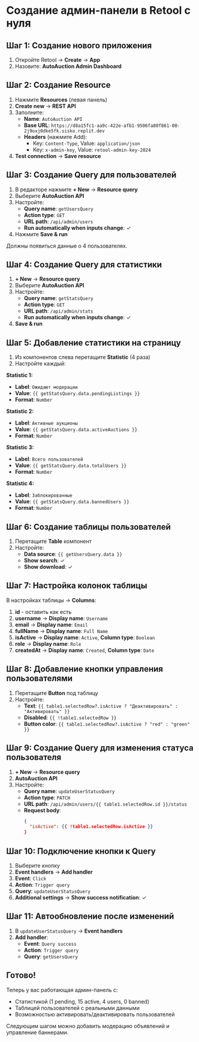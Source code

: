 # Создание админ-панели в Retool с нуля

## Шаг 1: Создание нового приложения

1. Откройте Retool → **Create** → **App**
2. Назовите: **AutoAuction Admin Dashboard**

## Шаг 2: Создание Resource

1. Нажмите **Resources** (левая панель)
2. **Create new** → **REST API**
3. Заполните:
   - **Name**: `AutoAuction API`
   - **Base URL**: `https://d8a15fc1-aa9c-422e-afb1-9506fa80f861-00-2j9oxj0dke5fk.sisko.replit.dev`
   - **Headers** (нажмите Add):
     - Key: `Content-Type`, Value: `application/json`
     - Key: `x-admin-key`, Value: `retool-admin-key-2024`
4. **Test connection** → **Save resource**

## Шаг 3: Создание Query для пользователей

1. В редакторе нажмите **+ New** → **Resource query**
2. Выберите **AutoAuction API**
3. Настройте:
   - **Query name**: `getUsersQuery`
   - **Action type**: `GET`
   - **URL path**: `/api/admin/users`
   - **Run automatically when inputs change**: ✓
4. Нажмите **Save & run**

Должны появиться данные о 4 пользователях.

## Шаг 4: Создание Query для статистики

1. **+ New** → **Resource query**
2. Выберите **AutoAuction API**
3. Настройте:
   - **Query name**: `getStatsQuery`
   - **Action type**: `GET`
   - **URL path**: `/api/admin/stats`
   - **Run automatically when inputs change**: ✓
4. **Save & run**

## Шаг 5: Добавление статистики на страницу

1. Из компонентов слева перетащите **Statistic** (4 раза)
2. Настройте каждый:

**Statistic 1:**
- **Label**: `Ожидают модерации`
- **Value**: `{{ getStatsQuery.data.pendingListings }}`
- **Format**: `Number`

**Statistic 2:**
- **Label**: `Активные аукционы`  
- **Value**: `{{ getStatsQuery.data.activeAuctions }}`
- **Format**: `Number`

**Statistic 3:**
- **Label**: `Всего пользователей`
- **Value**: `{{ getStatsQuery.data.totalUsers }}`
- **Format**: `Number`

**Statistic 4:**
- **Label**: `Заблокированные`
- **Value**: `{{ getStatsQuery.data.bannedUsers }}`
- **Format**: `Number`

## Шаг 6: Создание таблицы пользователей

1. Перетащите **Table** компонент
2. Настройте:
   - **Data source**: `{{ getUsersQuery.data }}`
   - **Show search**: ✓
   - **Show download**: ✓

## Шаг 7: Настройка колонок таблицы

В настройках таблицы → **Columns**:

1. **id** - оставить как есть
2. **username** → **Display name**: `Username`
3. **email** → **Display name**: `Email`
4. **fullName** → **Display name**: `Full Name`
5. **isActive** → **Display name**: `Active`, **Column type**: `Boolean`
6. **role** → **Display name**: `Role`
7. **createdAt** → **Display name**: `Created`, **Column type**: `Date`

## Шаг 8: Добавление кнопки управления пользователями

1. Перетащите **Button** под таблицу
2. Настройте:
   - **Text**: `{{ table1.selectedRow?.isActive ? "Деактивировать" : "Активировать" }}`
   - **Disabled**: `{{ !table1.selectedRow }}`
   - **Button color**: `{{ table1.selectedRow?.isActive ? "red" : "green" }}`

## Шаг 9: Создание Query для изменения статуса пользователя

1. **+ New** → **Resource query**
2. **AutoAuction API**
3. Настройте:
   - **Query name**: `updateUserStatusQuery`
   - **Action type**: `PATCH`
   - **URL path**: `/api/admin/users/{{ table1.selectedRow.id }}/status`
   - **Request body**:
     ```json
     {
       "isActive": {{ !table1.selectedRow.isActive }}
     }
     ```

## Шаг 10: Подключение кнопки к Query

1. Выберите кнопку
2. **Event handlers** → **Add handler**
3. **Event**: `Click`
4. **Action**: `Trigger query`
5. **Query**: `updateUserStatusQuery`
6. **Additional settings** → **Show success notification**: ✓

## Шаг 11: Автообновление после изменений

1. В `updateUserStatusQuery` → **Event handlers**
2. **Add handler**:
   - **Event**: `Query success`
   - **Action**: `Trigger query`
   - **Query**: `getUsersQuery`

## Готово!

Теперь у вас работающая админ-панель с:
- Статистикой (1 pending, 15 active, 4 users, 0 banned)
- Таблицей пользователей с реальными данными
- Возможностью активировать/деактивировать пользователей

Следующим шагом можно добавить модерацию объявлений и управление баннерами.